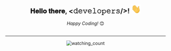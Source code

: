 
<div align="center">
<h2> 𝐇𝐞𝐥𝐥𝐨 𝐭𝐡𝐞𝐫𝐞, <𝚍𝚎𝚟𝚎𝚕𝚘𝚙𝚎𝚛𝚜/>! <img src="https://github.com/ABSphreak/ABSphreak/blob/master/gifs/Hi.gif" width="30px"></h2>
<i>Happy Coding!</i> 😊


</br>
</br>

---

<img src="https://komarev.com/ghpvc/?username=zaselalk&color=brightgreen" alt="watching_count" />
</div>

